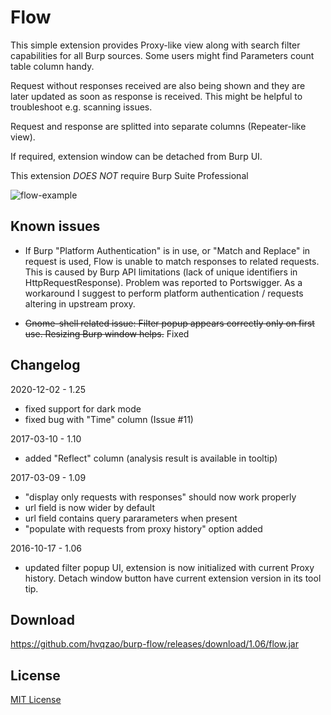 # Flow

This simple extension provides Proxy-like view along with search filter capabilities for all Burp sources. Some users might find Parameters count table column handy.

Request without responses received are also being shown and they are later updated as soon as response is received. This might be helpful to troubleshoot e.g. scanning issues.

Request and response are splitted into separate columns (Repeater-like view).

If required, extension window can be detached from Burp UI.

This extension _DOES NOT_ require Burp Suite Professional

![flow-example](https://cloud.githubusercontent.com/assets/4956006/9799914/4f812d0e-580a-11e5-9309-658996517a07.png)

## Known issues

* If Burp "Platform Authentication" is in use, or "Match and Replace" in request is used, Flow is unable to match responses to related requests. This is caused by Burp API limitations (lack of unique identifiers in HttpRequestResponse). Problem was reported to Portswigger. As a workaround I suggest to perform platform authentication / requests altering in upstream proxy.

* ~~Gnome-shell related issue: Filter popup appears correctly only on first use. Resizing Burp window helps.~~ Fixed

## Changelog

2020-12-02 - 1.25
- fixed support for dark mode
- fixed bug with "Time" column (Issue #11)

2017-03-10 - 1.10
- added "Reflect" column (analysis result is available in tooltip)

2017-03-09 - 1.09
- "display only requests with responses" should now work properly
- url field is now wider by default
- url field contains query pararameters when present
- "populate with requests from proxy history" option added

2016-10-17 - 1.06
- updated filter popup UI, extension is now initialized with current Proxy history. Detach window button have current extension version in its tool tip.

## Download

https://github.com/hvqzao/burp-flow/releases/download/1.06/flow.jar

## License

[MIT License](LICENSE)
